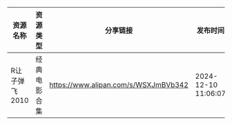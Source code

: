 | 资源名称      | 资源类型   | 分享链接                                 | 发布时间                |
| --------- | ------ | ------------------------------------ | ------------------- |
| R让子弹飞2010 | 经典电影合集 | https://www.alipan.com/s/WSXJmBVb342 | 2024-12-10 11:06:07 |
